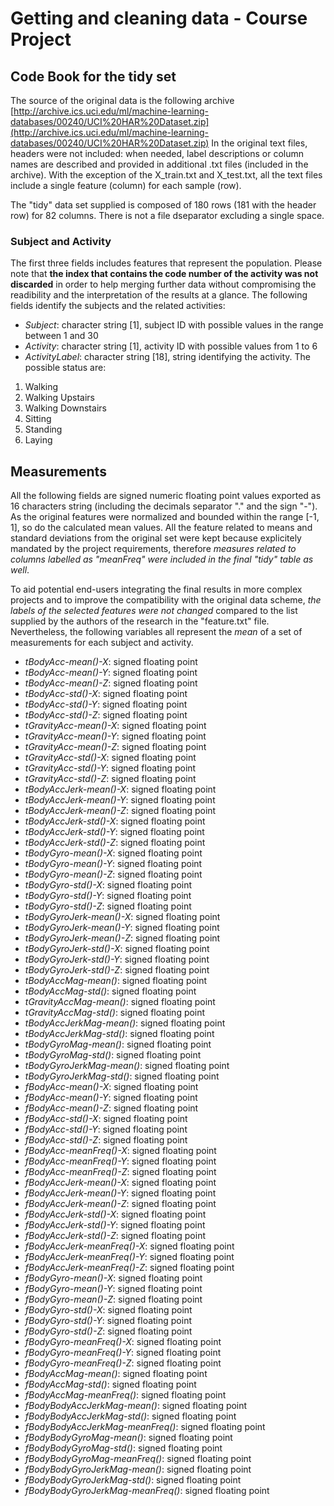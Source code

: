 # Getting and cleaning data - Course Project

## Code Book for the tidy set 

The source of the original data is the following archive [http://archive.ics.uci.edu/ml/machine-learning-databases/00240/UCI%20HAR%20Dataset.zip](http://archive.ics.uci.edu/ml/machine-learning-databases/00240/UCI%20HAR%20Dataset.zip)
In the original text files, headers were not included: when needed, label descriptions or column names are described and provided in additional .txt files (included in the archive). With the exception of the X_train.txt and X_test.txt, all the text files include a single feature (column) for each sample (row).

The "tidy" data set supplied is composed of 180 rows (181 with the header row) for 82 columns.
There is not a file dseparator excluding a single space.

### Subject and Activity

The first three fields includes features that represent the population. Please note that **the index that contains the code number of the activity was not discarded** in order to help merging further data without compromising the readibility and the interpretation of the results at a glance.
The following fields identify the subjects and the related activities:

 * _Subject_: character string [1], subject ID with possible values in the range between 1 and 30
 * _Activity_: character string [1], activity ID with possible values from 1 to 6
 * _ActivityLabel_: character string [18], string identifying the activity. The possible status are:
  1.  Walking
  2.  Walking Upstairs
  3.  Walking Downstairs
  4.  Sitting
  5.  Standing
  6.  Laying

## Measurements

All the following fields are signed numeric floating point values exported as 16 characters string (including the decimals separator "." and the sign "-"). As the original features were normalized and bounded within the range [-1, 1], so do the calculated mean values.
All the feature related to means and standard deviations from the original set were kept because explicitely mandated by the project requirements, therefore *measures related to columns labelled as "*meanFreq*" were included in the final "tidy" table as well*.

To aid potential end-users integrating the final results in more complex projects and to improve the compatibility with the original data scheme, *the labels of the selected features were not changed* compared to the list supplied by the authors of the research in the "feature.txt" file.
Nevertheless, the following variables all represent the _mean_ of a set of measurements for each subject and activity. 

* _tBodyAcc-mean()-X_: signed floating point               
* _tBodyAcc-mean()-Y_: signed floating point
* _tBodyAcc-mean()-Z_: signed floating point               
* _tBodyAcc-std()-X_: signed floating point                
* _tBodyAcc-std()-Y_: signed floating point               
* _tBodyAcc-std()-Z_: signed floating point
* _tGravityAcc-mean()-X_: signed floating point
* _tGravityAcc-mean()-Y_: signed floating point
* _tGravityAcc-mean()-Z_: signed floating point           
* _tGravityAcc-std()-X_: signed floating point
* _tGravityAcc-std()-Y_: signed floating point
* _tGravityAcc-std()-Z_: signed floating point
* _tBodyAccJerk-mean()-X_: signed floating point          
* _tBodyAccJerk-mean()-Y_: signed floating point
* _tBodyAccJerk-mean()-Z_: signed floating point           
* _tBodyAccJerk-std()-X_: signed floating point            
* _tBodyAccJerk-std()-Y_: signed floating point           
* _tBodyAccJerk-std()-Z_: signed floating point
* _tBodyGyro-mean()-X_: signed floating point
* _tBodyGyro-mean()-Y_: signed floating point
* _tBodyGyro-mean()-Z_: signed floating point
* _tBodyGyro-std()-X_: signed floating point
* _tBodyGyro-std()-Y_: signed floating point
* _tBodyGyro-std()-Z_: signed floating point
* _tBodyGyroJerk-mean()-X_: signed floating point         
* _tBodyGyroJerk-mean()-Y_: signed floating point
* _tBodyGyroJerk-mean()-Z_: signed floating point          
* _tBodyGyroJerk-std()-X_: signed floating point
* _tBodyGyroJerk-std()-Y_: signed floating point
* _tBodyGyroJerk-std()-Z_: signed floating point           
* _tBodyAccMag-mean()_: signed floating point              
* _tBodyAccMag-std()_: signed floating point               
* _tGravityAccMag-mean()_: signed floating point          
* _tGravityAccMag-std()_: signed floating point            
* _tBodyAccJerkMag-mean()_: signed floating point          
* _tBodyAccJerkMag-std()_: signed floating point           
* _tBodyGyroMag-mean()_: signed floating point            
* _tBodyGyroMag-std()_: signed floating point
* _tBodyGyroJerkMag-mean()_: signed floating point         
* _tBodyGyroJerkMag-std()_: signed floating point          
* _fBodyAcc-mean()-X_: signed floating point              
* _fBodyAcc-mean()-Y_: signed floating point
* _fBodyAcc-mean()-Z_: signed floating point               
* _fBodyAcc-std()-X_: signed floating point                
* _fBodyAcc-std()-Y_: signed floating point               
* _fBodyAcc-std()-Z_: signed floating point
* _fBodyAcc-meanFreq()-X_: signed floating point
* _fBodyAcc-meanFreq()-Y_: signed floating point           
* _fBodyAcc-meanFreq()-Z_: signed floating point          
* _fBodyAccJerk-mean()-X_: signed floating point           
* _fBodyAccJerk-mean()-Y_: signed floating point           
* _fBodyAccJerk-mean()-Z_: signed floating point           
* _fBodyAccJerk-std()-X_: signed floating point           
* _fBodyAccJerk-std()-Y_: signed floating point
* _fBodyAccJerk-std()-Z_: signed floating point
* _fBodyAccJerk-meanFreq()-X_: signed floating point
* _fBodyAccJerk-meanFreq()-Y_: signed floating point      
* _fBodyAccJerk-meanFreq()-Z_: signed floating point       
* _fBodyGyro-mean()-X_: signed floating point
* _fBodyGyro-mean()-Y_: signed floating point              
* _fBodyGyro-mean()-Z_: signed floating point             
* _fBodyGyro-std()-X_: signed floating point               
* _fBodyGyro-std()-Y_: signed floating point               
* _fBodyGyro-std()-Z_: signed floating point               
* _fBodyGyro-meanFreq()-X_: signed floating point         
* _fBodyGyro-meanFreq()-Y_: signed floating point
* _fBodyGyro-meanFreq()-Z_: signed floating point
* _fBodyAccMag-mean()_: signed floating point
* _fBodyAccMag-std()_: signed floating point              
* _fBodyAccMag-meanFreq()_: signed floating point
* _fBodyBodyAccJerkMag-mean()_: signed floating point      
* _fBodyBodyAccJerkMag-std()_: signed floating point       
* _fBodyBodyAccJerkMag-meanFreq()_: signed floating point 
* _fBodyBodyGyroMag-mean()_: signed floating point         
* _fBodyBodyGyroMag-std()_: signed floating point          
* _fBodyBodyGyroMag-meanFreq()_: signed floating point     
* _fBodyBodyGyroJerkMag-mean()_: signed floating point    
* _fBodyBodyGyroJerkMag-std()_: signed floating point      
* _fBodyBodyGyroJerkMag-meanFreq()_: signed floating point
